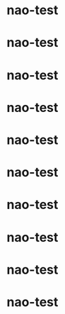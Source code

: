 # nao-test
# nao-test
# nao-test
# nao-test
# nao-test
# nao-test
# nao-test
# nao-test
# nao-test
# nao-test

